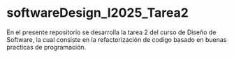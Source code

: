 # softwareDesign_I2025_Tarea2
En el presente repositorio se desarrolla la tarea 2 del curso de Diseño de Software, la cual consiste en la refactorización de codigo basado en buenas practicas de programación.
